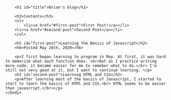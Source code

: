 <html>
    <head>
        <meta charset="utf-8">
        <title>First Blog</title>
        <style>
            #title {
            background-color:blue;
            }
        </style>
   </head>
    <body>
        
        <h1 id="title">Brian's blog</h1>

        <h3>Contents</h3>
        <ul>
            <li><a href="#first-post">First Post!</a></li>
        <li><a href="#second-post">Second Post</a></li>    
        </ul>

        <h2 id="first-post">Learning the Basics of Javascript</h2>
        <h6>Posted May 26th, 2020</h6>
        
        <p>I first began learning to program in May. At first, it was hard to memorize what each function does. <br>But as I practice writing more code, it became easier for me to remeber what to do.</br> I'm still not very good at it, but I want to continue learning. </p>
        <h2 id="second-post">Learning HTML and CSS</h2>
        <p>After learning most of the basics of Javascript, I started to start to learn the basics of HTMl and CSS.<br> HTML seems to be easier than javascript.</br></p>
    </body>
</html>
